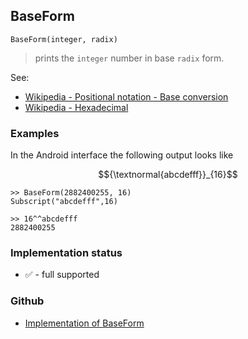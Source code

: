 ## BaseForm
 
```
BaseForm(integer, radix)
```

> prints the `integer` number in base `radix` form.

See:  
* [Wikipedia - Positional notation - Base conversion](https://en.wikipedia.org/wiki/Positional_notation#Base_conversion) 
* [Wikipedia - Hexadecimal](https://en.wikipedia.org/wiki/Hexadecimal)

### Examples 
 
In the Android interface the following output looks like 

$${\textnormal{abcdefff}}_{16}$$

```
>> BaseForm(2882400255, 16) 
Subscript("abcdefff",16) 

>> 16^^abcdefff
2882400255 
```






### Implementation status

* &#x2705; - full supported

### Github

* [Implementation of BaseForm](https://github.com/axkr/symja_android_library/blob/master/symja_android_library/matheclipse-core/src/main/java/org/matheclipse/core/builtin/OutputFunctions.java#L157) 
